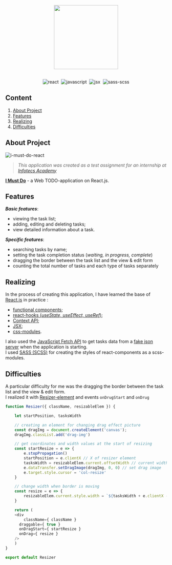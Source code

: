 <br>
<div align="center">
  <a href="https://egoromanoff.github.io/i-must-do-react/">
    <img src="https://user-images.githubusercontent.com/67374276/189341459-d35f57b6-e2d4-46be-94c0-3b878738540a.svg" width="200px">
  </a>
</div>
<br>
<div align="center">

  ![react](https://user-images.githubusercontent.com/67374276/189316409-19d69d0f-b45f-430f-ac02-cf15051d6642.svg)&nbsp;
  ![javascript](https://user-images.githubusercontent.com/67374276/189316388-4182d570-0a10-4dcf-9568-d13e7c6b5c56.svg)&nbsp;
  ![jsx](https://user-images.githubusercontent.com/67374276/189318506-583a8454-9209-4e10-be2e-ed720f4f58db.svg)&nbsp;
  ![sass-scss](https://user-images.githubusercontent.com/67374276/189319440-79881be3-d7db-4506-87b8-57044a88b167.svg)

</div>

## Content
1. [About Project](#about-project)
2. [Features](#features)
3. [Realizing](#realizing)
4. [Difficulties](#difficulties)


## About Project

![i-must-do-react](https://user-images.githubusercontent.com/67374276/189346706-6e712a22-efef-46df-bd4e-d4ecd5fbce0b.png)

> *This application was created as a test assignment for an internship at [Infotecs Academy](https://academy.infotecs.ru/)*

[**I Must Do**](https://egoromanoff.github.io/i-must-do-react/) - a Web TODO-application on React.js.

## Features

***Basic features***:
* viewing the task list;
* adding, editing and deleting tasks;
* view detailed information about a task.

***Specific features***:
* searching tasks by name;
* setting the task completion status (*waiting, in progress, complete*)
* dragging the border between the task list and the view & edit form
* counting the total number of tasks and each type of tasks separately

## Realizing

In the process of creating this application, I have learned the base of [React.js](https://reactjs.org/) in practice :
* [functional components](https://reactjs.org/docs/components-and-props.html#function-and-class-components);
* [react-hooks (*useState, useEffect, useRef*)](https://reactjs.org/docs/hooks-faq.html#gatsby-focus-wrapper);
* [Context API](https://reactjs.org/docs/context.html#gatsby-focus-wrapper);
* [JSX](https://reactjs.org/docs/introducing-jsx.html);
* [css-modules](https://habr.com/ru/post/335244/).

I also used the [JavaScript Fetch API](https://developer.mozilla.org/en-US/docs/Web/API/Fetch_API/Using_Fetch) to get tasks data from a [fake json server](https://jsonbin.io) when the application is starting.  
I used [SASS (SCSS)](https://sass-lang.com/) for creating the styles of react-components as a scss-modules.

## Difficulties

A particular difficulty for me was the dragging the border between the task list and the view & edit form.  
I realized it with [Resizer-element](https://github.com/EgoRomanoff/i-must-do-react/tree/master/src/components/Resizer) and events ```onDrugStart``` and ```onDrug```
``` javascript
function Resizer({ className, resizableElem }) {

	let startPosition, tasksWidth

	// creating an element for changing drag effect picture
	const dragImg = document.createElement('canvas');
	dragImg.classList.add('drag-img')

	// get coordinates and width values at the start of resizing
	const startResize = e => {
		e.stopPropagation()
		startPosition = e.clientX // X of resizer element
		tasksWidth = resizableElem.current.offsetWidth // current width of Resizer element
		e.dataTransfer.setDragImage(dragImg, 0, 0) // set drag image
		e.target.style.cursor = 'col-resize'
	}

	// change width when border is moving
	const resize = e => {
		resizableElem.current.style.width = `${tasksWidth + e.clientX - startPosition}px`
	}

	return (
    <div
	    className={ className }
      draggable={ true }
      onDragStart={ startResize }
      onDrag={ resize }
    />
	)
}

export default Resizer
```

